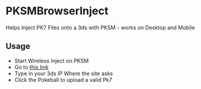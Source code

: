 # PKSMBrowserInject
Helps Inject PK7 Files onto a 3ds with PKSM - works on Desktop and Mobile

## Usage
* Start Wireless Inject on PKSM
* Go to [this link](https://rawgit.com/zaksabeast/PKSMBrowserInject/master/index.html)
* Type in your 3ds IP Where the site asks
* Click the Pokeball to upload a valid Pk7
